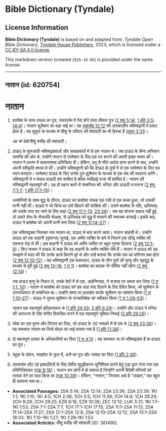 # Bible Dictionary (Tyndale)

## License Information

**Bible Dictionary (Tyndale)** is based on and adapted from: _Tyndale Open Bible Dictionary_, [Tyndale House Publishers](https://tyndaleopenresources.com/), 2023, which is licensed under a [CC BY-SA 4.0 license](https://creativecommons.org/licenses/by-sa/4.0/legalcode.en).

This markdown version (created `2025-10-06`) is provided under the same license.



--------------------------------

## नातान (id: 620754)

नातान
=====

1. बतशेबा के साथ दाऊद का पुत्र, यरूशलेम में पैदा होने वाला तीसरा पुत्र ([2 शमू 5:14](https://ref.ly/2Sam5:14); [1 इति 3:5](https://ref.ly/1Chr3:5); [14:4](https://ref.ly/1Chr14:4))। नातान सुलैमान का बड़ा भाई था। वह [जकर्याह 12:12](https://ref.ly/Zech12:12) की अंतकालीन भविष्यद्वाणी में प्रकट होता है। वह यूसुफ के माध्यम से यीशु के परिवार की वंशावली का भी हिस्सा हैं ([लूका 3:31](https://ref.ly/Luke3:31))।

    *यह भी देखें* यीशु मसीह की वंशावली।

2. दाऊद के शुरुआती भविष्यद्वक्ताओं और सलाहकारों में से एक नातान थे। जब दाऊद के सैन्य अभियान समाप्ति की ओर थे, उन्होंने नातान से परमेश्वर के लिए एक घर बनाने की अपनी इच्छा व्यक्त की। नातान ने प्रारम्भ में सकारात्मक प्रतिक्रिया दी। लेकिन, प्रभु से सीधे आदेश प्राप्त करने के बाद, उन्होंने अपनी स्वीकृति वापस ले ली। उन्होंने भविष्यद्वाणी की कि दाऊद के पुत्रों में से एक परमेश्वर के लिए एक भवन बनाएगा। परमेश्वर दाऊद के लिए उनके पुत्र सुलैमान के माध्यम से एक वंश की स्थापना करेंगे। भविष्यद्वाणी में न केवल दाऊदी वंश शामिल है बल्कि मसीहाई राजा भी शामिल है। नातान की भविष्यद्वाणी महत्वपूर्ण थी। यह दो महान बातों से सम्बन्धित थी: मन्दिर और दाऊदी राजतन्त्र ([2 शमू 7:1–7](https://ref.ly/2Sam7:1-2Sam7:7); [1 इति 17:1–15](https://ref.ly/1Chr17:1-1Chr17:15))।

    अम्मोनियों के साथ युद्ध के दौरान, दाऊद का बतशेबा नामक एक स्त्री से एक बच्चा हुआ, जो उसकी पत्नी नहीं थीं। दाऊद ने जो किया था उसे छिपाने की कोशिश की। उसने बतशेबा के पति, ऊरिय्याह, को उसके पास घर जाने के लिए कहा ([2 शमू 11:1–13](https://ref.ly/2Sam11:1-2Sam11:13); [23:39](https://ref.ly/2Sam23:39))। जब यह योजना सफल नहीं हुई, तो उसने सेना के सेनापति योआब, से ऊरिय्याह को युद्ध में मरवाने की व्यवस्था करवाई। इसके बाद, दाऊद ने बतशेबा को अपनी पत्नी बना लिया ([2 शमू 11:14–27](https://ref.ly/2Sam11:14-2Sam11:27))।

    एक भविष्यद्वक्ता जिसका नाम नातान था, दाऊद से बात करने आया। नातान साहसी थे। उन्होंने दाऊद को एक कहानी (दृष्टान्त) सुनाई, एक अमीर व्यक्ति के बारे में जिसने एक दरिद्र व्यक्ति की एकमात्र भेड़ ले ली। इस कहानी ने दाऊद को अमीर व्यक्ति पर बहुत गुस्सा दिलाया ([2 शमू 12:1–9](https://ref.ly/2Sam12:1-2Sam12:9))। फिर नातान ने दाऊद से कहा कि वह कहानी के अमीर व्यक्ति जैसे हैं। नातान ने दाऊद को यह समझने में मदद की कि उनके कार्य कितने बुरे थे और उन्हें बताया कि उनके पाप का परिणाम क्या होगा ([2 शमू 12:10–12](https://ref.ly/2Sam12:10-2Sam12:12))। यह भविष्यद्वाणी एक बलात्कार, दाऊद के तीन पुत्रों की मृत्यु और गृहयुद्ध के माध्यम से पूरी हुई ([2 शमू 13–18](https://ref.ly/2Sam13:1-2Sam18:33); [1 रा 1](https://ref.ly/1Kgs1:1-1Kgs1:53))। बतशेबा का बालक भी जीवित नहीं रहेगा ([2 शमू 12:14](https://ref.ly/2Sam12:14))।

    जब दाऊद मृत्यु के निकट थे, उनके बेटों में से एक, अदोनिय्याह, ने राजपद पर कब्जा कर लिया ([1 रा 1:1, 10](https://ref.ly/1Kgs1:1,1Kgs1:10))। नातान ने बतशेबा को दाऊद को एक वादा याद दिलाने के लिए प्रेरित किया, जो सुलैमान के उत्तराधिकार से सम्बन्धित था। उन्होंने समय पर हस्तक्षेप करके सुलैमान का समर्थन किया ([1 रा 1:10–27](https://ref.ly/1Kgs1:10-1Kgs1:27))। दाऊद ने तुरन्त सुलैमान के राज्याभिषेक को स्वीकार किया ([1 रा 1:28–53](https://ref.ly/1Kgs1:28-1Kgs1:53))।

    नातान एक महत्वपूर्ण इतिहासकार थे ([1 इति 29:29](https://ref.ly/1Chr29:29); [2 इति 9:29](https://ref.ly/2Chr9:29))। उन्होंने और दाऊद ने मन्दिर की आराधना के लिए संगीत विकसित करने में एक महत्वपूर्ण भूमिका निभाई ([2 इति 29:25](https://ref.ly/2Chr29:25))।

3. सोबा का एक पुरुष और यिगाल का पिता, जो दाऊद के 30 नायकों में से एक थे ([2 शमू 23:36](https://ref.ly/2Sam23:36))। वह सम्भवतः नातान था जिसे योएल का भाई बताया गया है ([1 इति 11:38](https://ref.ly/1Chr11:38))।
4. दो महत्वपूर्ण दरबार के अधिकारियों का पिता ([1 रा 4:5](https://ref.ly/1Kgs4:5))। वह सम्भवतः या तो भविष्यद्वक्ता हैं या दाऊद का पुत्र।
5. यहूदा के वंशज, यरहमेल के कुल में, अत्तै का पुत्र और जाबाद का पिता ([1 इति 2:36](https://ref.ly/1Chr2:36)).
6. यरूशलेम लौट रहे इस्राएलियों के लिए लेवीय सुदृढ़ीकरण सुनिश्चित करने हेतु एज्रा द्वारा भेजा गया एक प्रतिनिधिमंडल ([एज्रा 8:16](https://ref.ly/Ezra8:16))। नातान उन लोगों में हो सकता है जिन्होंने अपनी विदेशी पत्नियों को तलाक देने का वादा किया था ([एज्रा 10:39](https://ref.ly/Ezra10:39))। लेकिन, "नातान," जिसका अर्थ है "उपहार," एक बहुत ही सामान्य नाम था।

* **Associated Passages:** 2SA 5:14; 2SA 12:14; 2SA 23:36; 2SA 23:39; 1KI 1:1; 1KI 1:10; 1KI 4:5; 1CH 2:36; 1CH 3:5; 1CH 11:38; 1CH 14:4; 1CH 29:29; 2CH 9:29; 2CH 29:25; EZR 8:16; EZR 10:39; ZEC 12:12; LUK 3:31; 1KI 1:1–1KI 1:53; 2SA 7:1–2SA 7:7; 1CH 17:1–1CH 17:15; 2SA 11:1–2SA 11:13; 2SA 11:14–2SA 11:27; 2SA 12:1–2SA 12:9; 2SA 12:10–2SA 12:12; 2SA 13:1–2SA 18:33; 1KI 1:10–1KI 1:27; 1KI 1:28–1KI 1:53
* **Associated Articles:** यीशु मसीह की वंशावली (ID: 381490)

